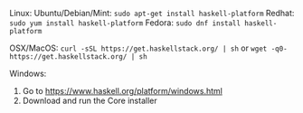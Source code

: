 Linux:
  Ubuntu/Debian/Mint: `sudo apt-get install haskell-platform`
  Redhat: `sudo yum install haskell-platform`
  Fedora: `sudo dnf install haskell-platform`

OSX/MacOS: `curl -sSL https://get.haskellstack.org/ | sh`
or         `wget -q0- https://get.haskellstack.org/ | sh`

Windows:
  1. Go to https://www.haskell.org/platform/windows.html
  2. Download and run the Core installer
